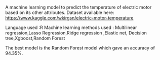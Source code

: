 A machine learning model to predict the temperature of electric motor based on its other attributes.
Dataset available here: https://www.kaggle.com/wkirgsn/electric-motor-temperature

Language used :R
Machine learning methods used : Multilinear regression,Lasso Regression,Ridge regression ,Elastic net, Decision tree,Xgboost,Random Forest

The best model is the Random Forest model which gave an accuracy of 94.35%.
